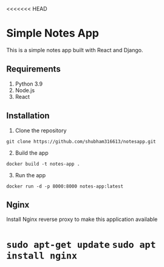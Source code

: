 <<<<<<< HEAD

# Simple Notes App

This is a simple notes app built with React and Django.

## Requirements

1. Python 3.9
2. Node.js
3. React

## Installation

1. Clone the repository

```
git clone https://github.com/shubham316613/notesapp.git
```

2. Build the app

```
docker build -t notes-app .
```

3. Run the app

```
docker run -d -p 8000:8000 notes-app:latest
```

## Nginx

Install Nginx reverse proxy to make this application available

`sudo apt-get update`
`sudo apt install nginx`
=======
